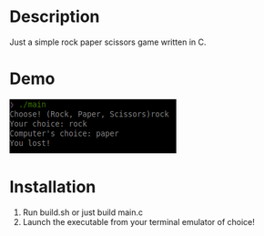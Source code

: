 # Description
Just a simple rock paper scissors game written in C.
# Demo 
![Demo](demo.png)
# Installation
1. Run build.sh or just build main.c
2. Launch the executable from your terminal emulator of choice!
